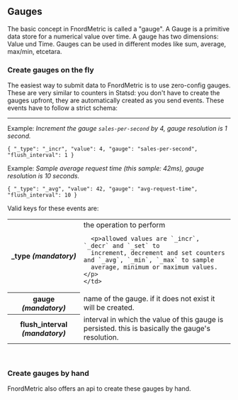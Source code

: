 Gauges
------

The basic concept in FnordMetric is called a "gauge". A Gauge is a primitive data store for a numerical value over
time. A gauge has two dimensions: Value und Time. Gauges can be used in different modes like sum,
average, max/min, etcetara.


### Create gauges on the fly

The easiest way to submit data to FnordMetric is to use zero-config gauges. These
are very similar to counters in Statsd: you don't have to create the gauges
upfront, they are automatically created as you send events. These events have
to follow a strict schema:
<hr class="space" />

Example: _Increment the gauge `sales-per-second` by 4, gauge resolution is 1 second._

    { "_type": "_incr", "value": 4, "gauge": "sales-per-second", "flush_interval": 1 }

Example: _Sample average request time (this sample: 42ms), gauge resolution is 10 seconds._

    { "_type": "_avg", "value": 42, "gauge": "avg-request-time", "flush_interval": 10 }


Valid keys for these events are:

<table>
  <tr>
    <th><b>_type</b> <i>(mandatory)</i></th>
    <td>
      the operation to perform

      <p>allowed values are `_incr`, `_decr` and `_set` to
      increment, decrement and set counters and `_avg`, `_min`, `_max` to sample
      average, minimum or maximum values.</p>
    </td>
  </tr>
  <tr>
    <th><b>gauge</b> <i>(mandatory)</i></th>
    <td>
      name of the gauge. if it does not exist it will be created.
    </td>
  </tr>
  <tr>
    <th><b>flush_interval</b> <i>(mandatory)</i></th>
    <td>
      interval in which the value of this gauge is persisted. this is basically the
      gauge's resolution.
    </td>
  </tr>
</table>
<br />

### Create gauges by hand

FnordMetric also offers an api to create these gauges by hand.
